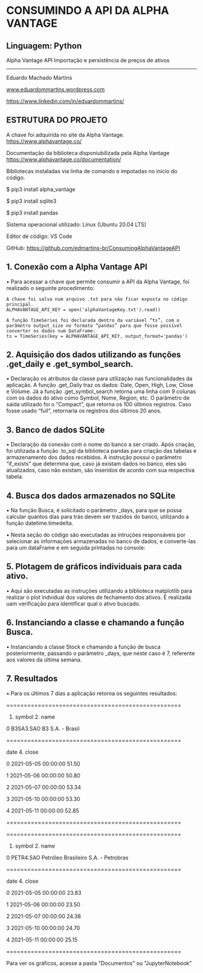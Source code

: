 # CONSUMINDO A API DA ALPHA VANTAGE
## Linguagem: Python

Alpha Vantage API
Importação e persistência de preços de ativos
________________________________________________
Eduardo Machado Martins

www.eduardommartins.wordpress.com

https://www.linkedin.com/in/eduardommartins/


## ESTRUTURA DO PROJETO

A chave foi adquirida no site da Alpha Vantage.
https://www.alphavantage.co/

Documentação da biblioteca disponiubilizada pela Alpha Vantage
https://www.alphavantage.co/documentation/

Bibliotecas instaladas via linha de comando e impotadas no início do código.

$ pip3 install alpha_vantage

$ pip3 install sqlite3

$ pip3 install pandas

Sistema operacional utilizado: Linux (Ubuntu 20.04 LTS)

Editor de código: VS Code

GitHub: https://github.com/edmartins-br/ConsumingAlphaVantageAPI


## 1. Conexão com a Alpha Vantage API

•	Para acessar a chave que permite consumir a API da Alpha Vantage, foi realizado o seguinte procedimento:
	
	A chave foi salva num arquivo .txt para não ficar exposta no código 	principal.
	ALPHAVANTAGE_API_KEY = open('alphaVantageKey.txt').read()
	
	A função TimeSeries foi declarada dentro da variável “ts”, com o 	parâmetro output_size no formato “pandas” para que fosse possível 	converter os dados num DataFrame:
	ts = TimeSeries(key = ALPHAVANTAGE_API_KEY, output_format='pandas')


## 2. Aquisição dos dados utilizando as funções .get_daily e .get_symbol_search.

•	Declaração os atributos da classe para utilização nas funcionalidades da aplicação. A função .get_Daily traz os dados: Date, Open, High, Low, Close e Volume. Já a função .get_symbol_search retorna uma linha com 9 colunas com os dados do ativo como Symbol, Nome, Region, etc. O parãmetro de saída utilizado foi o “Compact”, que retorna os 100 últimos registros. Caso fosse usado “full”, retornaria os registros dos últimos 20 anos.

## 3. Banco de dados SQLite

•	Declaração da conexão com o nome do banco a ser criado. Após criação, foi utilizada a função .to_sql da biblioteca pandas para criação das tabelas e armazenamento dos dados recebidos. A instrução possui o parâmetro “if_exists” que determina que, caso já existam dados no banco, eles são atualizados, caso não existam, são inseridos de acordo com sua respectiva tabela.


## 4. Busca dos dados armazenados no SQLite

•	Na função Busca, é solicitado o parâmetro _days, para que se possa calcular quantos dias para trás devem ser trazidos do banco, utilizando a função datetime.timedelta.

•	Nesta seção do código são executadas as intruções responsáveis por selecionar as informações armazenadas no banco de dados, e converte-las para um dataFrame e em seguida printadas no console:


## 5. Plotagem de gráficos individuais para cada ativo.

•	Aqui são executadas as instruções utilizando a biblioteca matplotlib para realizar o plot indvidual dos valores de fechamento dos ativos. É realizada uam verificação para identificar qual o ativo buscado.


## 6. Instanciando a classe e chamando a função Busca.

•	Instanciando a classe Stock e chamando a função de busca posteriormente, passando o parâmetro _days, que neste caso é 7, referente aos valores da última semana.

## 7. Resultados

•	Para os últímos 7 dias a aplicação retorna os seguintes resultados:

==================================================

   1. symbol  2. name
   
0  B3SA3.SAO  B3 S.A. - Brasil

==================================================

   date  		   4. close
		  
0  2021-05-05 00:00:00     51.50

1  2021-05-06 00:00:00     50.80

2  2021-05-07 00:00:00     53.34

3  2021-05-10 00:00:00     53.30

4  2021-05-11 00:00:00     52.85

==================================================


==================================================

   1. symbol  2. name
   
0  PETR4.SAO  Petróleo Brasileiro S.A. - Petrobras

==================================================

   date 		   4. close
		  
0  2021-05-05 00:00:00     23.83

1  2021-05-06 00:00:00     23.50

2  2021-05-07 00:00:00     24.38

3  2021-05-10 00:00:00     24.70

4  2021-05-11 00:00:00     25.15

==================================================


Para ver os gráficos, acesse a pasta "Documentos" ou "JupyterNotebook"



